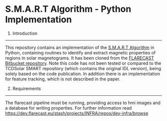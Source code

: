 S.M.A.R.T Algorithm - Python Implementation
===========================================

1. Introduction
---------------
This repository contains an implementation of the [S.M.A.R.T Algorithm](http://arxiv.org/abs/1006.5898) in Python, containing routines to identify and extract magnetic properties of regions in solar magnetograms. It has been cloned from the [FLARECAST Bitbucket repository](https://dev.flarecast.eu/stash/projects/SAND/repos/smart/browse). Note this code has not been tested or compared to the TCDSolar SMART repository (which contains the original IDL version), being solely based on the code publication. In addition there is an implementation for feature tracking, which is not described in the paper.

2. Requirements
---------------
The flarecast pipeline must be running, providing access to hmi images and a database for writing properties.
For further information read https://dev.flarecast.eu/stash/projects/INFRA/repos/dev-infra/browse





